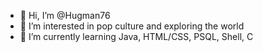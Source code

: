 - 👋 Hi, I’m @Hugman76
- 👀 I’m interested in pop culture and exploring the world
- 🌱 I’m currently learning Java, HTML/CSS, PSQL, Shell, C
